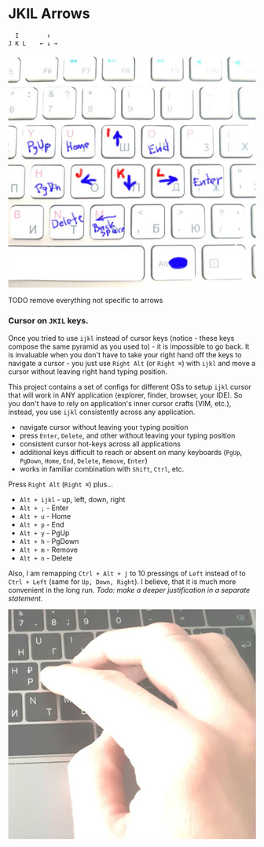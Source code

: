 # JKIL Arrows

```
  I        ↑
J K L    ← ↓ →
```

![Image of JKIL](../images/jkil-keyboard.jpg)

TODO remove everything not specific to arrows

### Cursor on `JKIL` keys.

Once you tried to use `ijkl` instead of cursor keys (notice - these keys compose the same pyramid as you used to) - it is impossible to go back. It is invaluable when you don't have to take your right hand off the keys to navigate a cursor - you just use `Right Alt` (or `Right ⌘`) with `ijkl` and move a cursor without leaving right hand typing position.

This project contains a set of configs for different OSs to setup `ijkl` cursor that will work in ANY application (explorer, finder, browser, your IDE). So you don't have to rely on application's inner cursor crafts (VIM, etc.), instead, you use `ijkl` consistently across any application.

* navigate cursor without leaving your typing position
* press `Enter`, `Delete`, and other without leaving your typing position
* consistent cursor hot-keys across all applications
* additional keys difficult to reach or absent on many keyboards (`PgUp`, `PgDown`, `Home`, `End`, `Delete`, `Remove`, `Enter`)
* works in familiar combination with `Shift`, `Ctrl`, etc.

Press `Right Alt` (`Right ⌘`) plus...
* `Alt + ijkl` - up, left, down, right
* `Alt + ;` - Enter
* `Alt + u` - Home
* `Alt + p` - End
* `Alt + y` - PgUp
* `Alt + h` - PgDown
* `Alt + m` - Remove
* `Alt + n` - Delete

Also, I am remapping `Ctrl + Alt + j` to 10 pressings of `Left` instead of to `Ctrl + Left` (same for `Up, Down, Right`). I believe, that it is much more convenient in the long run. *Todo: make a deeper justification in a separate statement.*


![Image of JKIL](../images/jkil-hand.jpg)


